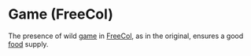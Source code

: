 # Game (FreeCol)

The presence of wild [game](game) in [FreeCol](FreeCol), as in the original, ensures a good [food](food) supply.